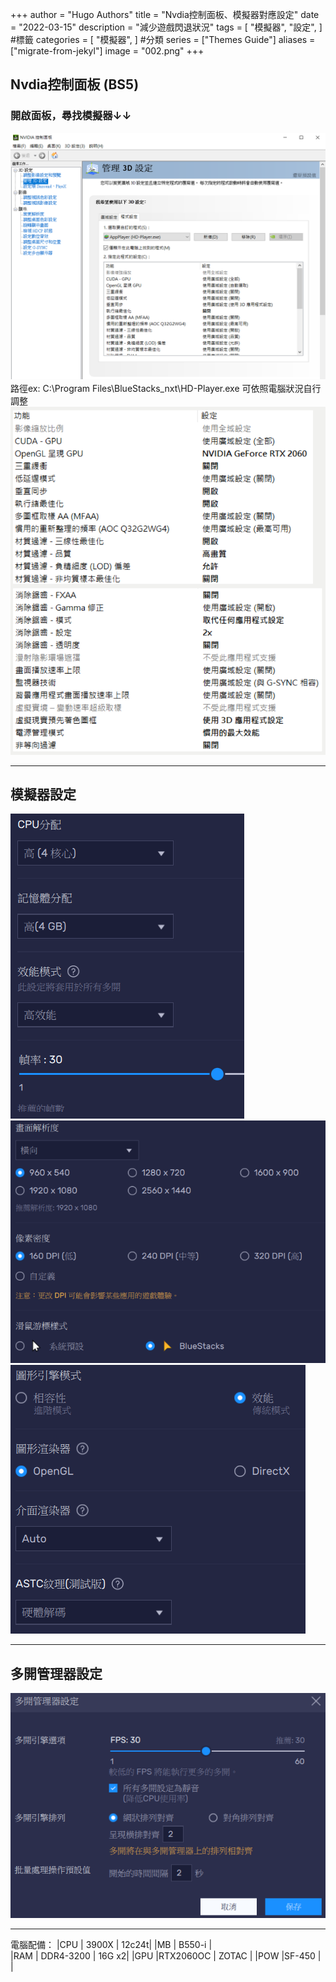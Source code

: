 +++
author = "Hugo Authors"
title = "Nvdia控制面板、模擬器對應設定"
date = "2022-03-15"
description = "減少遊戲閃退狀況"
tags = [
    "模擬器",
    "設定",
] #標籤
categories = [
    "模擬器",
] #分類
series = ["Themes Guide"]
aliases = ["migrate-from-jekyl"]
image = "002.png"
+++


## Nvdia控制面板 (BS5)

### 開啟面板，尋找模擬器↓↓

![](Nvidia.png)
　
　
路徑ex: C:\Program Files\BlueStacks_nxt\HD-Player.exe
可依照電腦狀況自行調整
![](Nvdia控制面板.png)


------------
## 模擬器設定
![效能](效能.PNG)
![顯示](顯示.PNG)
![圖形](圖形.PNG)

------------
## 多開管理器設定
![](管理器.png)

------------
電腦配備：
|CPU    | 3900X     |   12c24t|
|MB     | B550-i    |   
|RAM    | DDR4-3200 |   16G x2|
|GPU    |RTX2060OC  |   ZOTAC |
|POW    |SF-450     |         |

